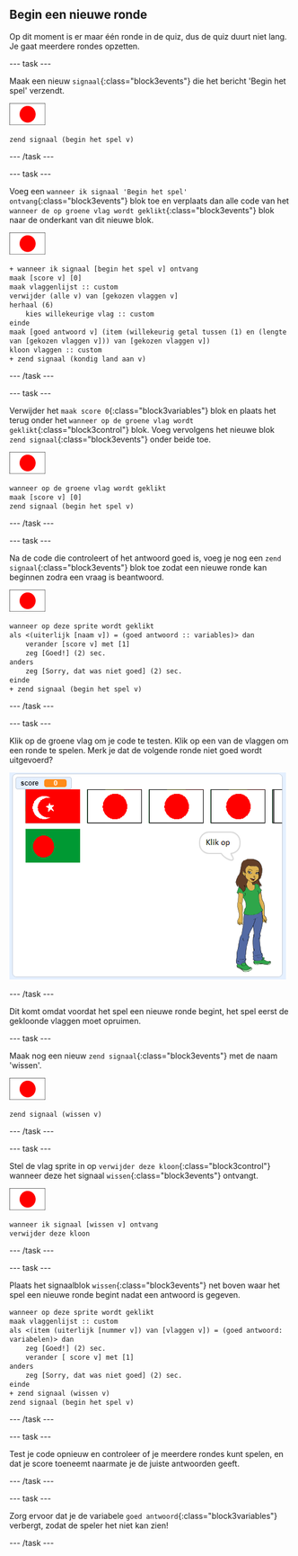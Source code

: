 ## Begin een nieuwe ronde

Op dit moment is er maar één ronde in de quiz, dus de quiz duurt niet lang. Je gaat meerdere rondes opzetten.

\--- task \---

Maak een nieuw `signaal`{:class="block3events"} die het bericht 'Begin het spel' verzendt.

![Vlag sprite](images/flag-sprite.png)

```blocks3
zend signaal (begin het spel v)
```

\--- /task \---

\--- task \---

Voeg een `wanneer ik signaal 'Begin het spel' ontvang`{:class="block3events"} blok toe en verplaats dan alle code van het `wanneer de op groene vlag wordt geklikt`{:class="block3events"} blok naar de onderkant van dit nieuwe blok.

![Vlag sprite](images/flag-sprite.png)

```blocks3
+ wanneer ik signaal [begin het spel v] ontvang
maak [score v] [0]
maak vlaggenlijst :: custom
verwijder (alle v) van [gekozen vlaggen v]
herhaal (6)
    kies willekeurige vlag :: custom
einde
maak [goed antwoord v] (item (willekeurig getal tussen (1) en (lengte van [gekozen vlaggen v])) van [gekozen vlaggen v])
kloon vlaggen :: custom
+ zend signaal (kondig land aan v)
```

\--- /task \---

\--- task \---

Verwijder het `maak score 0`{:class="block3variables"} blok en plaats het terug onder het `wanneer op de groene vlag wordt geklikt`{:class="block3control"} blok. Voeg vervolgens het nieuwe blok `zend signaal`{:class="block3events"} onder beide toe.

![Vlag sprite](images/flag-sprite.png)

```blocks3
wanneer op de groene vlag wordt geklikt
maak [score v] [0]
zend signaal (begin het spel v)
```

\--- /task \---

\--- task \---

Na de code die controleert of het antwoord goed is, voeg je nog een `zend signaal`{:class="block3events"} blok toe zodat een nieuwe ronde kan beginnen zodra een vraag is beantwoord.

![Vlag sprite](images/flag-sprite.png)

```blocks3
wanneer op deze sprite wordt geklikt
als <(uiterlijk [naam v]) = (goed antwoord :: variables)> dan
    verander [score v] met [1]
    zeg [Goed!] (2) sec.
anders
    zeg [Sorry, dat was niet goed] (2) sec.
einde
+ zend signaal (begin het spel v)
```

\--- /task \---

\--- task \---

Klik op de groene vlag om je code te testen. Klik op een van de vlaggen om een ronde te spelen. Merk je dat de volgende ronde niet goed wordt uitgevoerd?

![Volgende ronde werkt niet](images/next-round-does-not-work.png)

\--- /task \---

Dit komt omdat voordat het spel een nieuwe ronde begint, het spel eerst de gekloonde vlaggen moet opruimen.

\--- task \---

Maak nog een nieuw `zend signaal`{:class="block3events"} met de naam 'wissen'.

![Vlag sprite](images/flag-sprite.png)

```blocks3
zend signaal (wissen v)
```

\--- /task \---

\--- task \---

Stel de vlag sprite in op `verwijder deze kloon`{:class="block3control"} wanneer deze het signaal `wissen`{:class="block3events"} ontvangt.

![Vlag sprite](images/flag-sprite.png)

```blocks3
wanneer ik signaal [wissen v] ontvang
verwijder deze kloon
```

\--- /task \---

\--- task \---

Plaats het signaalblok `wissen`{:class="block3events"} net boven waar het spel een nieuwe ronde begint nadat een antwoord is gegeven.

```blocks3
wanneer op deze sprite wordt geklikt
maak vlaggenlijst :: custom
als <(item (uiterlijk [nummer v]) van [vlaggen v]) = (goed antwoord: variabelen)> dan
    zeg [Goed!] (2) sec.
    verander [ score v] met [1]
anders
    zeg [Sorry, dat was niet goed] (2) sec.
einde
+ zend signaal (wissen v)
zend signaal (begin het spel v)
```

\--- /task \---

\--- task \---

Test je code opnieuw en controleer of je meerdere rondes kunt spelen, en dat je score toeneemt naarmate je de juiste antwoorden geeft.

\--- /task \---

\--- task \---

Zorg ervoor dat je de variabele `goed antwoord`{:class="block3variables"} verbergt, zodat de speler het niet kan zien!

\--- /task \---